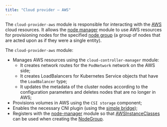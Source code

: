 ```yaml
---
title: "Cloud provider — AWS"
---
```


The `cloud-provider-aws` module is responsible for interacting with the [AWS](https://aws.amazon.com/) cloud resources. It allows the [node manager](../../modules/040-node-manager/) module to use AWS resources for provisioning nodes for the specified [node group](../../modules/040-node-manager/cr.html#nodegroup) (a group of nodes that are acted upon as if they were a single entity).

The `cloud-provider-aws` module:
- Manages AWS resources using the `cloud-controller-manager` module:
    * It creates network routes for the `PodNetwork` network on the AWS side;
    * It creates LoadBalancers for Kubernetes Service objects that have the `LoadBalancer` type;
    * It updates the metadata of the cluster nodes according to the configuration parameters and deletes nodes that are no longer in AWS;
- Provisions volumes in AWS using the `CSI storage` component;
- Enables the necessary CNI plugin (using the [simple bridge](../../modules/035-cni-simple-bridge/));
- Registers with the [node-manager](../../modules/040-node-manager/) module so that [AWSInstanceClasses](cr.html#awsinstanceclass) can be used when creating the [NodeGroup](../../modules/040-node-manager/cr.html#nodegroup).
